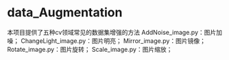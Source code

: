 # data_Augmentation
本项目提供了五种cv领域常见的数据集增强的方法
AddNoise_image.py：图片加噪；
ChangeLight_image.py：图片明亮；
Mirror_image.py：图片镜像；
Rotate_image.py：图片旋转；
Scale_image.py：图片缩放；
